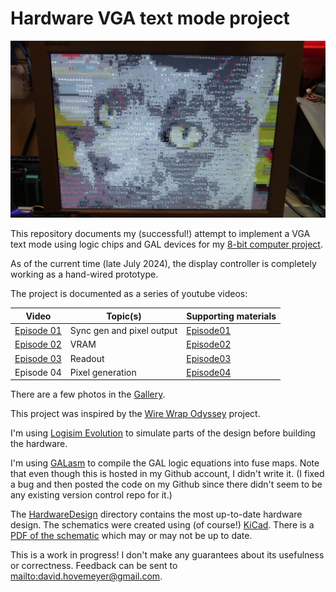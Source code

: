 # Hardware VGA text mode project

![VGA monitor showing a cat rendered using text characters](img/ingo_pic.png)

This repository documents my (successful!) attempt to implement a VGA text mode using logic chips and GAL devices for my [8-bit computer project](https://github.com/daveho/DIY8bit).

As of the current time (late July 2024), the display controller is completely working as a hand-wired prototype.

The project is documented as a series of youtube videos:

Video | Topic(s) | Supporting materials
----- | -------- |--------------------
[Episode 01](https://youtu.be/FBDaKUfpmKo) | Sync gen and pixel output | [Episode01](Episode01)
[Episode 02](https://youtu.be/wY-jgFELOBk) | VRAM | [Episode02](Episode02)
[Episode 03](https://youtu.be/mVbhe-eQTJc) | Readout | [Episode03](Episode03)
Episode 04 | Pixel generation | [Episode04](Episode04)

There are a few photos in the [Gallery](gallery.md).

This project was inspired by the [Wire Wrap Odyssey](https://wirewrapodyssey.com) project.

I'm using [Logisim Evolution](https://github.com/logisim-evolution/logisim-evolution) to simulate parts of the design before building the hardware.

I'm using [GALasm](https://github.com/daveho/GALasm) to compile the GAL logic equations into fuse maps. Note that even though this is hosted in my Github account, I didn't write it. (I fixed a bug and then posted the code on my Github since there didn't seem to be any existing version control repo for it.)

The [HardwareDesign](HardwareDesign) directory contains the most up-to-date hardware design. The schematics were created using (of course!) [KiCad](https://www.kicad.org/). There is a [PDF of the schematic](HardwareDesign/HW_VGA.pdf) which may or may not be up to date.

This is a work in progress! I don't make any guarantees about its usefulness or correctness. Feedback can be sent to <mailto:david.hovemeyer@gmail.com>.
